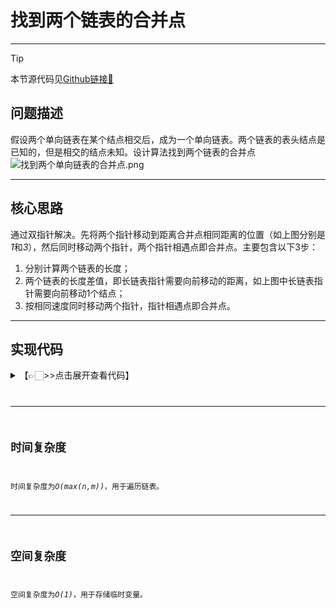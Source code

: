 # 找到两个链表的合并点
---
> [!Tip]
> 本节源代码见[Github链接🔗](https://github.com/MaxSolider/leetcode-algorithm/blob/main/structure/src/main/java/org/example/linkedlist/exercises/FindIntersectingNode.java)

## 问题描述
假设两个单向链表在某个结点相交后，成为一个单向链表。两个链表的表头结点是已知的，但是相交的结点未知。设计算法找到两个链表的合并点
![找到两个单向链表的合并点.png](https://s2.loli.net/2022/10/09/ryLXvINE8iYxVqw.png)

---
## 核心思路
通过双指针解决。先将两个指针移动到距离合并点相同距离的位置（如上图分别是*1*和*3*），然后同时移动两个指针，两个指针相遇点即合并点。主要包含以下3步：
1. 分别计算两个链表的长度；
2. 两个链表的长度差值，即长链表指针需要向前移动的距离，如上图中长链表指针需要向前移动1个结点；
3. 按相同速度同时移动两个指针，指针相遇点即合并点。

---
## 实现代码
<details> 
	<summary>【👉🏻>>点击展开查看代码】</summary> 
	<pre>
		<code>
			/**  
			 * 找到两个单向链表的合并点  
			 *  
			 * @param firstHeadNode  第一个链表的表头指针  
			 * @param secondHeadNode 第二个链表的表头指针  
			 * @return NormalListNode  
			 * @author: Max Solider  
			 * @date: 2022/10/9 14:18  
			 */
			 NormalListNode findIntersectingNode(NormalListNode firstHeadNode, NormalListNode secondHeadNode) {  
			    if (firstHeadNode == null || secondHeadNode == null) {  
			        return null;  
			    }  
			    // 计算两个链表的长度  
			    int firstLength = getListLength(firstHeadNode);  
			    int secondLength = getListLength(secondHeadNode);  
			    // 计算两个链表的长度差值  
			    NormalListNode longerNode = null;  
			    NormalListNode shorterNode = null;  
			    int diffLength = 0;  
			    if (firstLength > secondLength) {  
			        longerNode = firstHeadNode;  
			        shorterNode = secondHeadNode;  
			        diffLength = firstLength - secondLength;  
			    } else {  
			        longerNode = secondHeadNode;  
			        shorterNode = firstHeadNode;  
			        diffLength = secondLength - firstLength;  
			    }  
			    // 将指向更长链表的指针向前移动，直到两个指针距离合并点的距离相同  
			    while (diffLength > 0) {  
			        longerNode = longerNode.getNext();  
			        diffLength--;  
			    }  
			    // 两个指针同时移动，相遇点即合并点。若没相遇则说明没有合并  
			    while (longerNode != null) {  
			        if (longerNode == shorterNode) {  
			            System.out.println("The merging point of two linked lists is " + longerNode.getData());  
			            return longerNode;  
			        }  
			        longerNode = longerNode.getNext();  
			        shorterNode = shorterNode.getNext();  
			    }  
			    System.out.println("The is no merging point of two linked lists.");  
			    return null;}  
			  
			/**  
			 * 计算链表长度  
			 *  
			 * @param headNode 链表头指针  
			 * @return int 链表长度  
			 * @author: Max Solider  
			 * @date: 2022/10/9 16:36  
			 */static int getListLength(NormalListNode headNode) {  
			    if (headNode == null) {  
			        return 0;  
			    }  
			    int count = 0;  
			    NormalListNode node = headNode;  
			    while (node != null) {  
			        node = node.getNext();  
			        count++;  
			    }  
			    return count;  
			}
		</code>
	</pre>
</details>

---
## 时间复杂度
时间复杂度为*O(max(n,m))*，用于遍历链表。

---
## 空间复杂度
空间复杂度为*O(1)*，用于存储临时变量。
